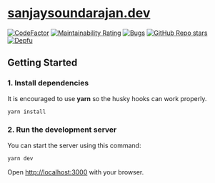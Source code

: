 # [sanjaysoundarajan.dev](https://sanjaysoundarajan.dev/)

[![CodeFactor](https://www.codefactor.io/repository/github/megasanjay/sanjaysoundarajan/badge)](https://www.codefactor.io/repository/github/megasanjay/sanjaysoundarajan)
[![Maintainability Rating](https://sonarcloud.io/api/project_badges/measure?project=megasanjay_sanjaysoundarajan&metric=sqale_rating)](https://sonarcloud.io/summary/new_code?id=megasanjay_sanjaysoundarajan)
[![Bugs](https://sonarcloud.io/api/project_badges/measure?project=megasanjay_sanjaysoundarajan&metric=bugs)](https://sonarcloud.io/dashboard?id=megasanjay_sanjaysoundarajan)
[![GitHub Repo stars](https://img.shields.io/github/stars/megasanjay/sanjaysoundarajan)](https://github.com/megasanjay/sanjaysoundarajan/stargazers)
[![Depfu](https://badges.depfu.com/badges/74600c1f4a8e9e57459d6ba62445a249/overview.svg)](https://depfu.com/github/megasanjay/sanjaysoundarajan?project_id=36192)

## Getting Started

### 1. Install dependencies

It is encouraged to use **yarn** so the husky hooks can work properly.

```bash
yarn install
```

### 2. Run the development server

You can start the server using this command:

```bash
yarn dev
```

Open [http://localhost:3000](http://localhost:3000) with your browser.
